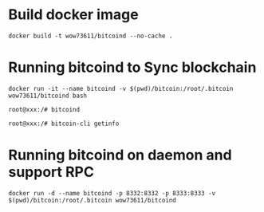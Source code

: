 # Build docker image

    docker build -t wow73611/bitcoind --no-cache .


# Running bitcoind to Sync blockchain

    docker run -it --name bitcoind -v $(pwd)/bitcoin:/root/.bitcoin wow73611/bitcoind bash

    root@xxx:/# bitcoind

    root@xxx:/# bitcoin-cli getinfo


# Running bitcoind on daemon and support RPC

    docker run -d --name bitcoind -p 8332:8332 -p 8333:8333 -v $(pwd)/bitcoin:/root/.bitcoin wow73611/bitcoind


